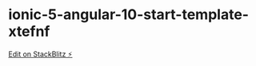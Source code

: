 # ionic-5-angular-10-start-template-xtefnf

[Edit on StackBlitz ⚡️](https://stackblitz.com/edit/ionic-5-angular-10-start-template-xtefnf)